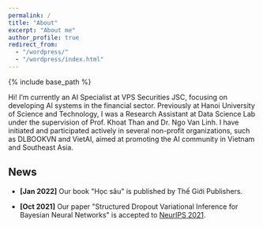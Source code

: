 ```yaml
---
permalink: /
title: "About"
excerpt: "About me"
author_profile: true
redirect_from: 
  - "/wordpress/"
  - "/wordpress/index.html"
---
```


{% include base_path %}

Hi! 
I’m currently an AI Specialist at VPS Securities JSC, focusing on developing AI systems in the financial sector. Previously at Hanoi University of Science and Technology, I was a Research Assistant at Data Science Lab under the supervision of Prof. Khoat Than and Dr. Ngo Van Linh. I have initiated and participated actively in several non-profit organizations, such as DLBOOKVN and VietAI, aimed at promoting the AI community in Vietnam and Southeast Asia.

## News
- **[Jan 2022]** Our book "Học sâu" is published by Thế Giới Publishers.

- **[Oct 2021]** Our paper "Structured Dropout Variational Inference for Bayesian Neural Networks" is accepted to [NeurIPS 2021](https://neurips.cc/Conferences/2021/Schedule?type=Poster).
